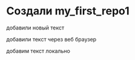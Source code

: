 ﻿# Создали my_first_repo1

добавили новый текст

добавили текст через веб браузер

добавим текст локально

